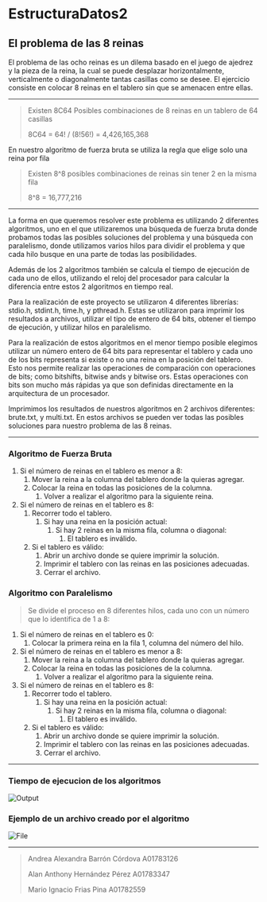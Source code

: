 # EstructuraDatos2
## El problema de las 8 reinas

El problema de las ocho reinas es un dilema basado en el juego de ajedrez y la pieza de la reina, la cual se puede desplazar horizontalmente, verticalmente o diagonalmente tantas casillas como se desee. El ejercicio consiste en colocar 8 reinas en el tablero sin que se amenacen entre ellas. 

--------------------

> Existen 8C64 Posibles combinaciones de 8 reinas en un tablero de 64 casillas
>
> 8C64 =  64! / (8!56!) = 4,426,165,368

En nuestro algoritmo de fuerza bruta se utiliza la regla que elige solo una reina por fila

> Existen 8^8 posibles combinaciones de reinas sin tener 2 en la misma fila
>
> 8^8 = 16,777,216

------------------

La forma en que queremos resolver este problema es utilizando 2 diferentes algoritmos, uno en el que utilizaremos una búsqueda de fuerza bruta donde probamos todas las posibles soluciones del problema y una búsqueda con paralelismo, donde utilizamos varios hilos para dividir el problema y que cada hilo busque en una parte de todas las posibilidades.

Además de los 2 algoritmos también se calcula el tiempo de ejecución de cada uno de ellos, utilizando el reloj del procesador para calcular la diferencia entre estos 2 algoritmos en tiempo real.

Para la realización de este proyecto se utilizaron 4 diferentes librerías: stdio.h, stdint.h, time.h, y pthread.h. Estas se utilizaron para imprimir los resultados a archivos, utilizar el tipo de entero de 64 bits, obtener el tiempo de ejecución, y utilizar hilos en paralelismo.

Para la realización de estos algoritmos en el menor tiempo posible elegimos utilizar un número entero de 64 bits para representar el tablero y cada uno de los bits representa si existe o no una reina en la posición del tablero. Esto nos permite realizar las operaciones de comparación con operaciones de bits; como bitshifts, bitwise ands y bitwise ors. Estas operaciones con bits son mucho más rápidas ya que son definidas directamente en la arquitectura de un procesador.

Imprimimos los resultados de nuestros algoritmos en 2 archivos diferentes: brute.txt, y multi.txt. En estos archivos se pueden ver todas las posibles soluciones para nuestro problema de las 8 reinas.

--------------

### Algoritmo de Fuerza Bruta

1. Si el número de reinas en el tablero es menor a 8:
    1. Mover la reina a la columna del tablero donde la quieras agregar.
    2. Colocar la reina en todas las posiciones de la columna.
        1. Volver a realizar el algoritmo para la siguiente reina.
2. Si el número de reinas en el tablero es 8:
    1. Recorrer todo el tablero.
        1. Si hay una reina en la posición actual:
            1. Si hay 2 reinas en la misma fila, columna o diagonal:
                1. El tablero es inválido.
    2. Si el tablero es válido:
        1. Abrir un archivo donde se quiere imprimir la solución.
        2. Imprimir el tablero con las reinas en las posiciones adecuadas.
        3. Cerrar el archivo.

### Algoritmo con Paralelismo

> Se divide el proceso en 8 diferentes hilos, cada uno con un número que lo identifica de 1 a 8:
1. Si el número de reinas en el tablero es 0:
    1. Colocar la primera reina en la fila 1, columna del número del hilo.
2. Si el número de reinas en el tablero es menor a 8:
    1. Mover la reina a la columna del tablero donde la quieras agregar.
    2. Colocar la reina en todas las posiciones de la columna.
        1. Volver a realizar el algoritmo para la siguiente reina.
3. Si el número de reinas en el tablero es 8:
    1. Recorrer todo el tablero.
        1. Si hay una reina en la posición actual:
            1. Si hay 2 reinas en la misma fila, columna o diagonal:
                1. El tablero es inválido.
    2. Si el tablero es válido:
        1. Abrir un archivo donde se quiere imprimir la solución.
        2. Imprimir el tablero con las reinas en las posiciones adecuadas.
        3. Cerrar el archivo.

----------------

### Tiempo de ejecucion de los algoritmos
![Output](https://user-images.githubusercontent.com/93450752/205466593-9a300b40-a0d8-4016-8df8-9e09fa83d4e2.png)

### Ejemplo de un archivo creado por el algoritmo
![File](https://user-images.githubusercontent.com/93450752/205466625-97c3b0d1-0763-4bb0-b60a-cb0aafd3f2b5.png)

--------------

> Andrea Alexandra Barrón Córdova A01783126
>
> Alan Anthony Hernández Pérez A01783347
>
> Mario Ignacio Frias Pina A01782559
